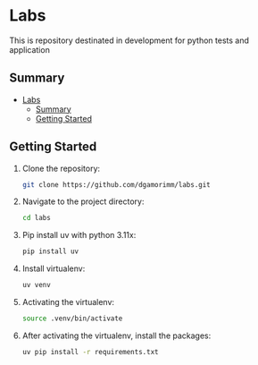 # Labs
This is repository destinated in development for python tests and application

## Summary
- [Labs](#labs)
  - [Summary](#summary)
  - [Getting Started](#getting-started)

## Getting Started

1. Clone the repository:
    ```bash
    git clone https://github.com/dgamorimm/labs.git
    ```

2. Navigate to the project directory:
    ```bash
    cd labs
    ```

3. Pip install uv with python 3.11x:
    ```bash
    pip install uv
    ```

4. Install virtualenv:
    ```bash
    uv venv
    ```

5. Activating the virtualenv:
    ```bash
    source .venv/bin/activate
    ```

6. After activating the virtualenv, install the packages:
    ```bash
    uv pip install -r requirements.txt
    ```